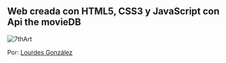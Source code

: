 <h2>Web creada con HTML5, CSS3 y JavaScript con Api the movieDB</h2>

![7thArt](https://user-images.githubusercontent.com/87137074/125200075-925ddb00-e269-11eb-89f4-4f18f807b86b.jpg)

Por: <a href="https://lougc.github.io/portfolio/" target="_blank">Lourdes González</a>
